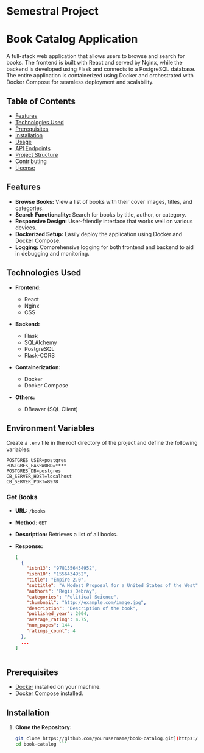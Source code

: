 # Semestral Project
# Book Catalog Application

A full-stack web application that allows users to browse and search for books. The frontend is built with React and served by Nginx, while the backend is developed using Flask and connects to a PostgreSQL database. The entire application is containerized using Docker and orchestrated with Docker Compose for seamless deployment and scalability.

## Table of Contents

- [Features](#features)
- [Technologies Used](#technologies-used)
- [Prerequisites](#prerequisites)
- [Installation](#installation)
- [Usage](#usage)
- [API Endpoints](#api-endpoints)
- [Project Structure](#project-structure)
- [Contributing](#contributing)
- [License](#license)

## Features

- **Browse Books:** View a list of books with their cover images, titles, and categories.
- **Search Functionality:** Search for books by title, author, or category.
- **Responsive Design:** User-friendly interface that works well on various devices.
- **Dockerized Setup:** Easily deploy the application using Docker and Docker Compose.
- **Logging:** Comprehensive logging for both frontend and backend to aid in debugging and monitoring.

## Technologies Used

- **Frontend:**
  - React
  - Nginx
  - CSS

- **Backend:**
  - Flask
  - SQLAlchemy
  - PostgreSQL
  - Flask-CORS

- **Containerization:**
  - Docker
  - Docker Compose

- **Others:**
  - DBeaver (SQL Client)

## Environment Variables

Create a `.env` file in the root directory of the project and define the following variables:

```env
POSTGRES_USER=postgres
POSTGRES_PASSWORD=****
POSTGRES_DB=postgres
CB_SERVER_HOST=localhost
CB_SERVER_PORT=8978
```
### **Get Books**

- **URL:** `/books`
- **Method:** `GET`
- **Description:** Retrieves a list of all books.
- **Response:**

  ```json
  [
    {
      "isbn13": "9781556434952",
      "isbn10": "1556434952",
      "title": "Empire 2.0",
      "subtitle": "A Modest Proposal for a United States of the West",
      "authors": "Régis Debray",
      "categories": "Political Science",
      "thumbnail": "http://example.com/image.jpg",
      "description": "Description of the book",
      "published_year": 2004,
      "average_rating": 4.75,
      "num_pages": 144,
      "ratings_count": 4
    },
    ...
  ]



## Prerequisites

- [Docker](https://www.docker.com/get-started) installed on your machine.
- [Docker Compose](https://docs.docker.com/compose/install/) installed.

## Installation

1. **Clone the Repository:**

   ```bash
   git clone https://github.com/yourusername/book-catalog.git](https://github.com/MykhailoMaidiuk/WEBApplication/tree/mykhailodev
   cd book-catalog ```
